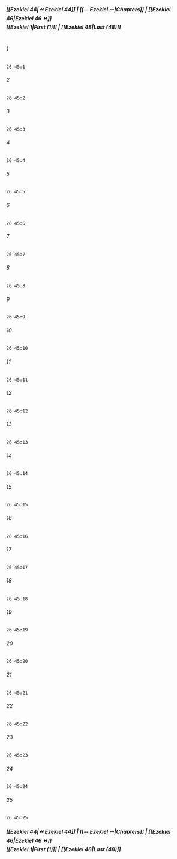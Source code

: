 
##### **[[Ezekiel 44|⏪ Ezekiel 44]] | [[-- Ezekiel --|Chapters]] | [[Ezekiel 46|Ezekiel 46 ⏩]]**<br>**[[Ezekiel 1|First (1)]] | [[Ezekiel 48|Last (48)]]**<br><br>

###### 1
``` verse
26 45:1
```
###### 2
``` verse
26 45:2
```
###### 3
``` verse
26 45:3
```
###### 4
``` verse
26 45:4
```
###### 5
``` verse
26 45:5
```
###### 6
``` verse
26 45:6
```
###### 7
``` verse
26 45:7
```
###### 8
``` verse
26 45:8
```
###### 9
``` verse
26 45:9
```
###### 10
``` verse
26 45:10
```
###### 11
``` verse
26 45:11
```
###### 12
``` verse
26 45:12
```
###### 13
``` verse
26 45:13
```
###### 14
``` verse
26 45:14
```
###### 15
``` verse
26 45:15
```
###### 16
``` verse
26 45:16
```
###### 17
``` verse
26 45:17
```
###### 18
``` verse
26 45:18
```
###### 19
``` verse
26 45:19
```
###### 20
``` verse
26 45:20
```
###### 21
``` verse
26 45:21
```
###### 22
``` verse
26 45:22
```
###### 23
``` verse
26 45:23
```
###### 24
``` verse
26 45:24
```
###### 25
``` verse
26 45:25
```

##### **[[Ezekiel 44|⏪ Ezekiel 44]] | [[-- Ezekiel --|Chapters]] | [[Ezekiel 46|Ezekiel 46 ⏩]]**<br>**[[Ezekiel 1|First (1)]] | [[Ezekiel 48|Last (48)]]**
